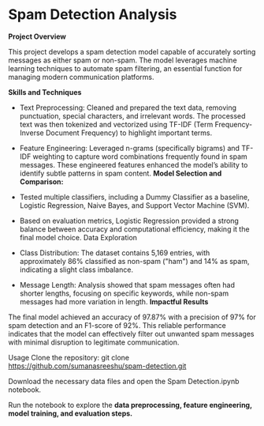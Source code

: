 # **Spam Detection Analysis**
**Project Overview**

This project develops a spam detection model capable of accurately sorting messages as either spam or non-spam. The model leverages machine learning techniques to automate spam filtering, an essential function for managing modern communication platforms.

**Skills and Techniques**

- Text Preprocessing: Cleaned and prepared the text data, removing punctuation, special characters, and irrelevant words. The processed text was then tokenized and vectorized using TF-IDF (Term Frequency-Inverse Document Frequency) to highlight important terms.
- Feature Engineering: Leveraged n-grams (specifically bigrams) and TF-IDF weighting to capture word combinations frequently found in spam messages. These engineered features enhanced the model’s ability to identify subtle patterns in spam content.
**Model Selection and Comparison:**

- Tested multiple classifiers, including a Dummy Classifier as a baseline, Logistic Regression, Naive Bayes, and Support Vector Machine (SVM).
- Based on evaluation metrics, Logistic Regression provided a strong balance between accuracy and computational efficiency, making it the final model choice.
Data Exploration
- Class Distribution: The dataset contains 5,169 entries, with approximately 86% classified as non-spam ("ham") and 14% as spam, indicating a slight class imbalance.
- Message Length: Analysis showed that spam messages often had shorter lengths, focusing on specific keywords, while non-spam messages had more variation in length.
**Impactful Results**

The final model achieved an accuracy of 97.87% with a precision of 97% for spam detection and an F1-score of 92%. This reliable performance indicates that the model can effectively filter out unwanted spam messages with minimal disruption to legitimate communication.

Usage
Clone the repository: 
git clone https://github.com/sumanasreeshu/spam-detection.git

Download the necessary data files and open the Spam Detection.ipynb notebook.

Run the notebook to explore the **data preprocessing, feature engineering, model training, and evaluation steps.**

